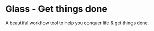 # Glass - Get things done
A beautiful workflow tool to help you conquer life &amp; get things done.
